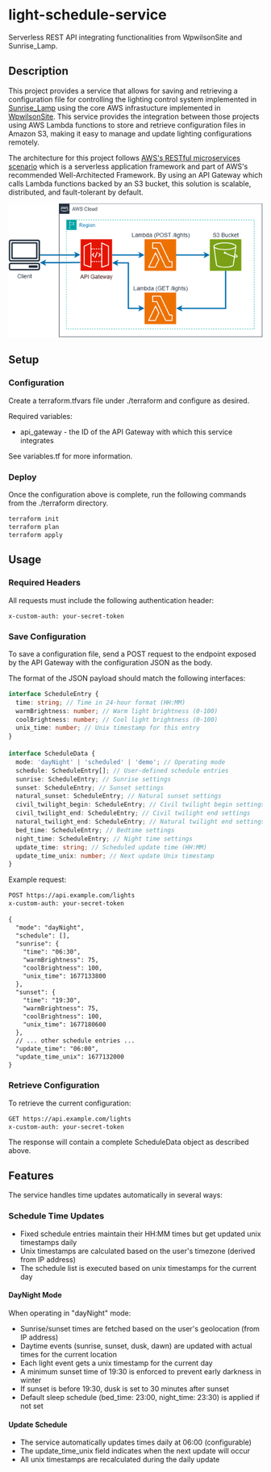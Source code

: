 # light-schedule-service

Serverless REST API integrating functionalities from WpwilsonSite and Sunrise_Lamp.

## Description

This project provides a service that allows for saving and retrieving a configuration file for controlling the lighting control system implemented in [Sunrise_Lamp](https://github.com/wpwilson10/Sunrise_Lamp) using the core AWS infrastucture implemented in [WpwilsonSite](https://github.com/wpwilson10/WpwilsonSite). This service provides the integration between those projects using AWS Lambda functions to store and retrieve configuration files in Amazon S3, making it easy to manage and update lighting configurations remotely.

The architecture for this project follows [AWS's RESTful microservices scenario](https://docs.aws.amazon.com/wellarchitected/latest/serverless-applications-lens/restful-microservices.html) which is a serverless application framework and part of AWS's recommended Well-Architected Framework. By using an API Gateway which calls Lambda functions backed by an S3 bucket, this solution is scalable, distributed, and fault-tolerant by default.

![Architecture](./diagram.png)

## Setup

### Configuration

Create a terraform.tfvars file under ./terraform and configure as desired.

Required variables:

- api_gateway - the ID of the API Gateway with which this service integrates

See variables.tf for more information.

### Deploy

Once the configuration above is complete, run the following commands from the ./terraform directory.

```
terraform init
terraform plan
terraform apply
```

## Usage

### Required Headers

All requests must include the following authentication header:

```
x-custom-auth: your-secret-token
```

### Save Configuration

To save a configuration file, send a POST request to the endpoint exposed by the API Gateway with the configuration JSON as the body.

The format of the JSON payload should match the following interfaces:

```typescript
interface ScheduleEntry {
  time: string; // Time in 24-hour format (HH:MM)
  warmBrightness: number; // Warm light brightness (0-100)
  coolBrightness: number; // Cool light brightness (0-100)
  unix_time: number; // Unix timestamp for this entry
}

interface ScheduleData {
  mode: 'dayNight' | 'scheduled' | 'demo'; // Operating mode
  schedule: ScheduleEntry[]; // User-defined schedule entries
  sunrise: ScheduleEntry; // Sunrise settings
  sunset: ScheduleEntry; // Sunset settings
  natural_sunset: ScheduleEntry; // Natural sunset settings
  civil_twilight_begin: ScheduleEntry; // Civil twilight begin settings
  civil_twilight_end: ScheduleEntry; // Civil twilight end settings
  natural_twilight_end: ScheduleEntry; // Natural twilight end settings
  bed_time: ScheduleEntry; // Bedtime settings
  night_time: ScheduleEntry; // Night time settings
  update_time: string; // Scheduled update time (HH:MM)
  update_time_unix: number; // Next update Unix timestamp
}
```

Example request:

```
POST https://api.example.com/lights
x-custom-auth: your-secret-token

{
  "mode": "dayNight",
  "schedule": [],
  "sunrise": {
    "time": "06:30",
    "warmBrightness": 75,
    "coolBrightness": 100,
    "unix_time": 1677133800
  },
  "sunset": {
    "time": "19:30",
    "warmBrightness": 75,
    "coolBrightness": 100,
    "unix_time": 1677180600
  },
  // ... other schedule entries ...
  "update_time": "06:00",
  "update_time_unix": 1677132000
}
```

### Retrieve Configuration

To retrieve the current configuration:

```
GET https://api.example.com/lights
x-custom-auth: your-secret-token
```

The response will contain a complete ScheduleData object as described above.

## Features

The service handles time updates automatically in several ways:

### Schedule Time Updates

- Fixed schedule entries maintain their HH:MM times but get updated unix timestamps daily
- Unix timestamps are calculated based on the user's timezone (derived from IP address)
- The schedule list is executed based on unix timestamps for the current day

#### DayNight Mode

When operating in "dayNight" mode:

- Sunrise/sunset times are fetched based on the user's geolocation (from IP address)
- Daytime events (sunrise, sunset, dusk, dawn) are updated with actual times for the current location
- Each light event gets a unix timestamp for the current day
- A minimum sunset time of 19:30 is enforced to prevent early darkness in winter
- If sunset is before 19:30, dusk is set to 30 minutes after sunset
- Default sleep schedule (bed_time: 23:00, night_time: 23:30) is applied if not set

#### Update Schedule

- The service automatically updates times daily at 06:00 (configurable)
- The update_time_unix field indicates when the next update will occur
- All unix timestamps are recalculated during the daily update
